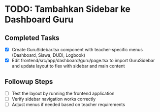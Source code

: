 # TODO: Tambahkan Sidebar ke Dashboard Guru

## Completed Tasks
- [x] Create GuruSidebar.tsx component with teacher-specific menus (Dashboard, Siswa, DUDI, Logbook)
- [x] Edit frontend/src/app/dashboard/guru/page.tsx to import GuruSidebar and update layout to flex with sidebar and main content

## Followup Steps
- [ ] Test the layout by running the frontend application
- [ ] Verify sidebar navigation works correctly
- [ ] Adjust menus if needed based on teacher requirements

